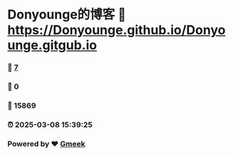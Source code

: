 # Donyounge的博客 :link: https://Donyounge.github.io/Donyounge.gitgub.io 
### :page_facing_up: [7](https://Donyounge.github.io/Donyounge.gitgub.io/tag.html) 
### :speech_balloon: 0 
### :hibiscus: 15869 
### :alarm_clock: 2025-03-08 15:39:25 
### Powered by :heart: [Gmeek](https://github.com/Meekdai/Gmeek)
